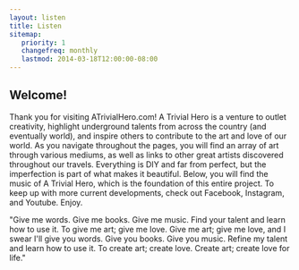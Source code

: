 ```yaml
---
layout: listen
title: Listen
sitemap:
   priority: 1
   changefreq: monthly
   lastmod: 2014-03-18T12:00:00-08:00
---
```


Welcome!
--------
Thank you for visiting ATrivialHero.com! A Trivial Hero is a venture to outlet creativity, highlight underground talents from across the country (and eventually world), and inspire others to contribute to the art and love of our world. As you navigate throughout the pages, you will find an array of art through various mediums, as well as links to other great artists discovered throughout our travels. Everything is DIY and far from perfect, but the imperfection is part of what makes it beautiful. Below, you will find the music of A Trivial Hero, which is the foundation of this entire project. To keep up with more current developments, check out Facebook, Instagram, and Youtube. Enjoy.

"Give me words. Give me books. Give me music. Find your talent and learn how to use it. To give me art; give me love. Give me art; give me love, and I swear I'll give you words. Give you books. Give you music. Refine my talent and learn how to use it. To create art; create love. Create art; create love for life."
